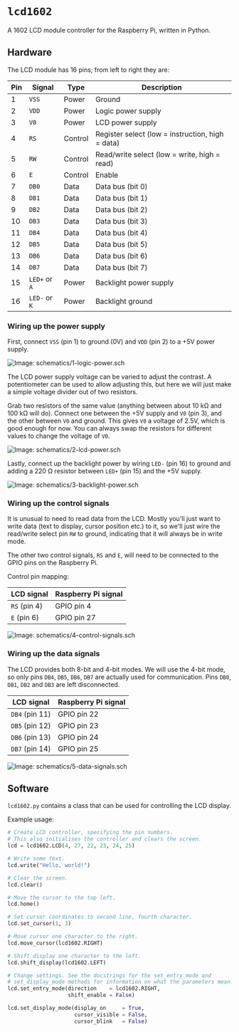 # `lcd1602`

A 1602 LCD module controller for the Raspberry Pi, written in Python.

## Hardware

The LCD module has 16 pins; from left to right they are:

Pin | Signal        | Type    | Description
--- | ------------- | ------- | -----------
1   | `VSS`         | Power   | Ground
2   | `VDD`         | Power   | Logic power supply
3   | `V0`          | Power   | LCD power supply
4   | `RS`          | Control | Register select (low = instruction, high = data)
5   | `RW`          | Control | Read/write select (low = write, high = read)
6   | `E`           | Control | Enable
7   | `DB0`         | Data    | Data bus (bit 0)
8   | `DB1`         | Data    | Data bus (bit 1)
9   | `DB2`         | Data    | Data bus (bit 2)
10  | `DB3`         | Data    | Data bus (bit 3)
11  | `DB4`         | Data    | Data bus (bit 4)
12  | `DB5`         | Data    | Data bus (bit 5)
13  | `DB6`         | Data    | Data bus (bit 6)
14  | `DB7`         | Data    | Data bus (bit 7)
15  | `LED+` or `A` | Power   | Backlight power supply
16  | `LED-` or `K` | Power   | Backlight ground

### Wiring up the power supply

First, connect `VSS` (pin 1) to ground (0V) and `VDD` (pin 2) to a +5V power supply.

![Image: `schematics/1-logic-power.sch`](blob/master/schematics/1-logic-power.sch)

The LCD power supply voltage can be varied to adjust the contrast. A potentiometer can be used to allow adjusting this, but here we will just make a simple voltage divider out of two resistors.

Grab two resistors of the same value (anything between about 10 kΩ and 100 kΩ will do). Connect one between the +5V supply and `V0` (pin 3), and the other between `V0` and ground. This gives `V0` a voltage of 2.5V, which is good enough for now. You can always swap the resistors for different values to change the voltage of `V0`.

![Image: `schematics/2-lcd-power.sch`](blob/master/schematics/2-lcd-power.sch)

Lastly, connect up the backlight power by wiring `LED-` (pin 16) to ground and adding a 220 Ω resistor between `LED+` (pin 15) and the +5V supply.

![Image: `schematics/3-backlight-power.sch`](blob/master/schematics/3-backlight-power.sch)

### Wiring up the control signals

It is unusual to need to read data from the LCD. Mostly you'll just want to write data (text to display, cursor position etc.) to it, so we'll just wire the read/write select pin `RW` to ground, indicating that it will always be in write mode.

The other two control signals, `RS` and `E`, will need to be connected to the GPIO pins on the Raspberry Pi. 

Control pin mapping:

LCD signal   | Raspberry Pi signal
------------ | -------------------
`RS` (pin 4) | GPIO pin 4
`E` (pin 6)  | GPIO pin 27

![Image: `schematics/4-control-signals.sch`](blob/master/schematics/4-control-signals.sch)

### Wiring up the data signals

The LCD provides both 8-bit and 4-bit modes. We will use the 4-bit mode, so only pins `DB4`, `DB5`, `DB6`, `DB7` are actually used for communication. Pins `DB0`, `DB1`, `DB2` and `DB3` are left disconnected.

LCD signal     | Raspberry Pi signal
-------------- | -------------------
`DB4` (pin 11) | GPIO pin 22
`DB5` (pin 12) | GPIO pin 23
`DB6` (pin 13) | GPIO pin 24
`DB7` (pin 14) | GPIO pin 25

![Image: `schematics/5-data-signals.sch`](blob/master/schematics/5-data-signals.sch)

## Software

`lcd1602.py` contains a class that can be used for controlling the LCD display.

Example usage:

```python
# Create LCD controller, specifying the pin numbers.
# This also initialises the controller and clears the screen.
lcd = lcd1602.LCD(4, 27, 22, 23, 24, 25)

# Write some text.
lcd.write("Hello, world!")

# Clear the screen.
lcd.clear()

# Move the cursor to the top left.
lcd.home()

# Set cursor coordinates to second line, fourth character.
lcd.set_cursor(1, 3)

# Move cursor one character to the right.
lcd.move_cursor(lcd1602.RIGHT)

# Shift display one character to the left.
lcd.shift_display(lcd1602.LEFT)

# Change settings. See the docstrings for the set_entry_mode and
# set_display_mode methods for information on what the parameters mean.
lcd.set_entry_mode(direction    = lcd1602.RIGHT,
                   shift_enable = False)

lcd.set_display_mode(display_on     = True,
                     cursor_visible = False,
                     cursor_blink   = False)
```
